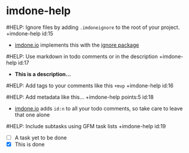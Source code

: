 imdone-help
====

#HELP: Ignore files by adding `.imdoneignore` to the root of your project. +imdone-help id:15
- [imdone.io](https://imdone.io) implements this with the [ignore package](https://www.npmjs.com/package/ignore)

#HELP: Use markdown in todo comments or in the description +imdone-help id:17
- **This is a description...**

#HELP: Add tags to your comments like this `+mvp` +imdone-help id:16

#HELP: Add metadata like this... +imdone-help points:5 id:18
- [imdone.io](https://imdone.io) adds `id:n` to all your todo comments, so take care to leave that one alone

#HELP: Include subtasks using GFM task lists +imdone-help id:19
- [ ] A task yet to be done
- [x] This is done
